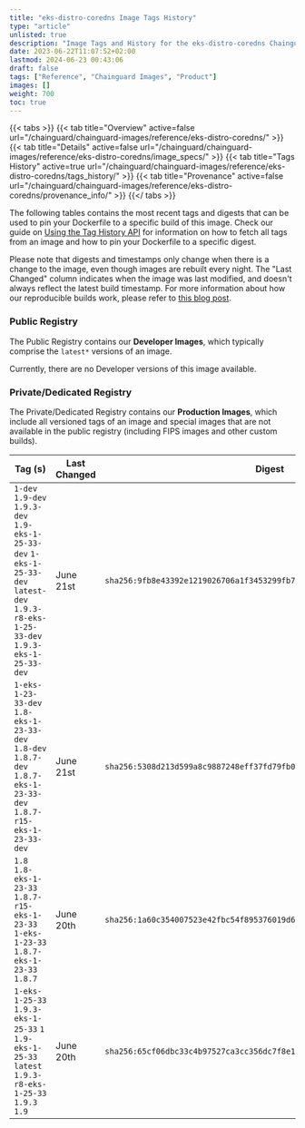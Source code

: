 ```yaml
---
title: "eks-distro-coredns Image Tags History"
type: "article"
unlisted: true
description: "Image Tags and History for the eks-distro-coredns Chainguard Image"
date: 2023-06-22T11:07:52+02:00
lastmod: 2024-06-23 00:43:06
draft: false
tags: ["Reference", "Chainguard Images", "Product"]
images: []
weight: 700
toc: true
---
```


{{< tabs >}}
{{< tab title="Overview" active=false url="/chainguard/chainguard-images/reference/eks-distro-coredns/" >}}
{{< tab title="Details" active=false url="/chainguard/chainguard-images/reference/eks-distro-coredns/image_specs/" >}}
{{< tab title="Tags History" active=true url="/chainguard/chainguard-images/reference/eks-distro-coredns/tags_history/" >}}
{{< tab title="Provenance" active=false url="/chainguard/chainguard-images/reference/eks-distro-coredns/provenance_info/" >}}
{{</ tabs >}}

The following tables contains the most recent tags and digests that can be used to pin your Dockerfile to a specific build of this image. Check our guide on [Using the Tag History API](/chainguard/chainguard-images/using-the-tag-history-api/) for information on how to fetch all tags from an image and how to pin your Dockerfile to a specific digest.

Please note that digests and timestamps only change when there is a change to the image, even though images are rebuilt every night. The "Last Changed" column indicates when the image was last modified, and doesn't always reflect the latest build timestamp. For more information about how our reproducible builds work, please refer to [this blog post](https://www.chainguard.dev/unchained/reproducing-chainguards-reproducible-image-builds).

### Public Registry
The Public Registry contains our **Developer Images**, which typically comprise the `latest*` versions of an image.

Currently, there are no Developer versions of this image available.

### Private/Dedicated Registry
The Private/Dedicated Registry contains our **Production Images**, which include all versioned tags of an image and special images that are not available in the public registry (including FIPS images and other custom builds).

| Tag (s)                                                                                                                                  | Last Changed | Digest                                                                    |
|------------------------------------------------------------------------------------------------------------------------------------------|--------------|---------------------------------------------------------------------------|
|  `1-dev` `1.9-dev` `1.9.3-dev` `1.9-eks-1-25-33-dev` `1-eks-1-25-33-dev` `latest-dev` `1.9.3-r8-eks-1-25-33-dev` `1.9.3-eks-1-25-33-dev` | June 21st    | `sha256:9fb8e43392e1219026706a1f3453299fb7e1978b41f74d9b684b7f14923e1a3b` |
|  `1-eks-1-23-33-dev` `1.8-eks-1-23-33-dev` `1.8-dev` `1.8.7-dev` `1.8.7-eks-1-23-33-dev` `1.8.7-r15-eks-1-23-33-dev`                     | June 21st    | `sha256:5308d213d599a8c9887248eff37fd79fb08a605fb66a34470d14ad1993d49696` |
|  `1.8` `1.8-eks-1-23-33` `1.8.7-r15-eks-1-23-33` `1-eks-1-23-33` `1.8.7-eks-1-23-33` `1.8.7`                                             | June 20th    | `sha256:1a60c354007523e42fbc54f895376019d621f6ae1fff9d83221291a761d42485` |
|  `1-eks-1-25-33` `1.9.3-eks-1-25-33` `1` `1.9-eks-1-25-33` `latest` `1.9.3-r8-eks-1-25-33` `1.9.3` `1.9`                                 | June 20th    | `sha256:65cf06dbc33c4b97527ca3cc356dc7f8e1be05e896f13525cec4bc9188cf83ca` |

